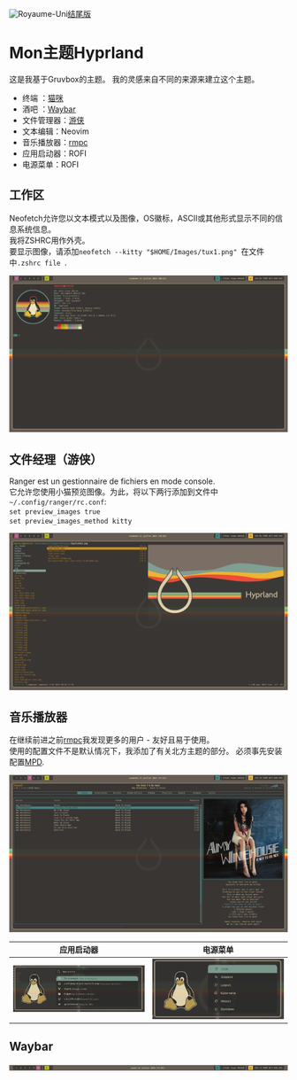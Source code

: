 <img
  src="https://flagcdn.com/20x15/gb.png"
  srcset="https://flagcdn.com/40x30/gb.png 2x,
    https://flagcdn.com/60x45/gb.png 3x"
  width="20"
  height="15"
  alt="Royaume-Uni">[结尾版](https://github.com/sesuko023/dotfiles/blob/main/README.en.md)

# Mon主题Hyprland

这是我基于Gruvbox的主题。
我的灵感来自不同的来源来建立这个主题。

-   终端 ：[猫咪](#workspace)
-   酒吧 ：[Waybar](#waybar)
-   文件管理器：[游侠](#file-manager-ranger)
-   文本编辑：Neovim
-   音乐播放器：[rmpc](#music-player)
-   应用启动器：ROFI
-   电源菜单：ROFI

## 工作区

Neofetch允许您以文本模式以及图像，OS徽标，ASCII或其他形式显示不同的信息系统信息。  
我将ZSHRC用作外壳。  
要显示图像，请添加`neofetch --kitty "$HOME/Images/tux1.png" `在文件中`.zshrc file `.

<img src="https://raw.githubusercontent.com/sesuko023/dotfiles/refs/heads/main/Images/hyprland_terminal.png" alt="Bureau">

## 文件经理（游侠）

Ranger est un gestionnaire de fichiers en mode console.  
它允许您使用小猫预览图像。为此，将以下两行添加到文件中`~/.config/ranger/rc.conf`:  
`set preview_images true`  
`set preview_images_method kitty`

<img src="https://raw.githubusercontent.com/sesuko023/dotfiles/refs/heads/main/Images/ranger_preview.png" alt="ranger">

## 音乐播放器

在继续前进之前[rmpc](https://mierak.github.io/rmpc/)我发现更多的用户 - 友好且易于使用。  
使用的配置文件不是默认情况下，我添加了有关北方主题的部分。
必须事先安装配置[MPD](https://wiki.archlinux.org/title/Music_Player_Daemon_(Fran%C3%A7ais)).

<img src="https://raw.githubusercontent.com/sesuko023/dotfiles/refs/heads/main/Images/rmpc_player_preview.png" alt="rmpc">

| 应用启动器                                                                                                                                    | 电源菜单                                                                                                                                            |
| ---------------------------------------------------------------------------------------------------------------------------------------- | ----------------------------------------------------------------------------------------------------------------------------------------------- |
| <img src="https://raw.githubusercontent.com/sesuko023/dotfiles/refs/heads/main/Images/rofi_app_preview.png" alt="rofi menu" width="500"> | <img src="https://raw.githubusercontent.com/sesuko023/dotfiles/refs/heads/main/Images/rofi_power_menu_preview.png" alt="rofi menu" width="500"> |

## Waybar

![alt text](https://github.com/sesuko023/dotfiles/blob/main/Images/waybar.jpg "Preview waybar")
